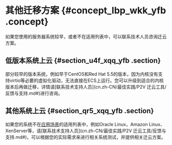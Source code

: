 # 其他迁移方案 {#concept_lbp_wkk_yfb .concept}

如果您使用的服务器系统较早，或者不在适用列表中，可以联系技术人员咨询迁云方案。

## 低版本系统上云 {#section_u4f_xqq_yfb .section}

部分较早的版本系统，例如早于CentOS和Red Hat 5.5的版本，因为内核没有支持virtio等必要的虚拟化驱动，无法直接在ECS上运行。您可以升级到适合的内核版本后再做迁移，详情请[联系技术支持人员](cn.zh-CN/最佳实践/P2V 迁云工具/反馈与支持.md#)进行咨询。

## 其他系统上云 {#section_qr5_xqq_yfb .section}

如果您的系统不在[应用场景](cn.zh-CN/最佳实践/迁移服务/适用系统和规模.md#)的适用列表中，例如Oracle Linux，Amazon Linux、XenServer等，请[联系技术支持人员](cn.zh-CN/最佳实践/P2V 迁云工具/反馈与支持.md#)，可以根据您的实际需求来进行相关系统测试，并提供相关迁云方案。

